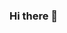### Hi there 👋

<!--
**ibrahimdeveci/ibrahimdeveci** is a ✨ _special_ ✨ repository because its `README.md` (this file) appears on your GitHub profile.

Here are some ideas to get you started:
[![Github Badge](https://img.shields.io/badge/-Github-000?style=quare&labelColor=000&logo=Github&logoColor=white&link=link)](link) 

- 🔭 I’m currently working on ...
- 🌱 I’m currently learning ...
- 👯 I’m looking to collaborate on ...
- 🤔 I’m looking for help with ...
- 💬 Ask me about ...
- 📫 How to reach me: ...
- 😄 Pronouns: ...
- ⚡ Fun fact: ...
-->
